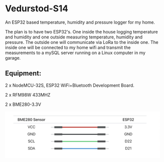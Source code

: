 # Vedurstod-S14
An ESP32 based temperature, humidity and pressure logger for my home.

The plan is to have two ESP32's. One inside the house logging temperature and humidity and one outside measuring temperature, humidity and pressure.
The outside one will communicate via LoRa to the inside one. The inside one will be connected to my home wifi and transmit the measurements to a mySQL server running on a Linux computer in my garage.

Equipment:
-
2 x NodeMCU-32S, ESP32 WiFi+Bluetooth Development Board.

2 x RFM98W 433MHZ

2 x BME280-3.3V

![BME280 wiring schematic](https://github.com/ShakyPizza/Vedurstod-S14/blob/main/img/BME280_Sensor_Wiring.png)
